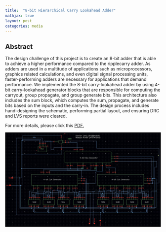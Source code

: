 ```yaml
---
title:  "8-bit Hierarchical Carry Lookahead Adder"
mathjax: true
layout: post
categories: media
---
```


## Abstract

The design challenge of this project is to create an 8-bit adder that is able to achieve a higher performance compared to the ripplecarry adder. As adders are used in a multitude of applications such as microprocessors, graphics related calculations, and even digital signal processing units, faster-performing adders are necessary for applications that demand performance. We implemented the 8-bit carry-lookahead adder by using 4-bit carry-lookahead generator blocks that are responsible for computing the carryout, group propagate, and group generate bits. This architecture also includes the sum block, which computes the sum, propagate, and generate bits based on the inputs and the carry-in. The design process includes hand-designing the schematic, performing partial layout, and ensuring DRC and LVS reports were cleared.
 
For more details, please click this [PDF.](https://mahonda.github.io/assets/pdfs/8bitadder_finalreport.pdf)

![8bitschematic](/assets/images/8bitaddersch.jpg)


